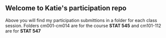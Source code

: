 ## Welcome to Katie's participation repo

Above you will find my participation submittions in a folder for each class session.
Folders cm001-cm014 are for the course **STAT 545** and cm101-112 are for **STAT 547**
